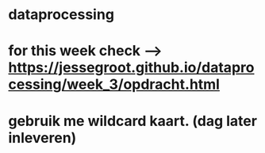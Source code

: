 # dataprocessing

# for this week check --> https://jessegroot.github.io/dataprocessing/week_3/opdracht.html

# gebruik me wildcard kaart. (dag later inleveren)
